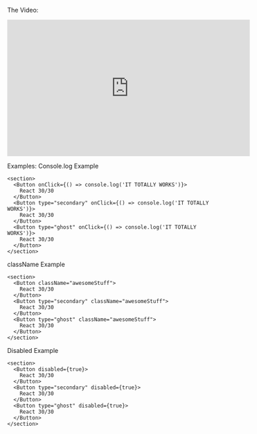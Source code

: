 The Video:
<iframe width="560" height="315" src="https://www.youtube.com/embed/qRpP_sZuISw" frameborder="0" allowfullscreen></iframe>

Examples:
Console.log Example
```example
<section>
  <Button onClick={() => console.log('IT TOTALLY WORKS')}>
    React 30/30
  </Button>
  <Button type="secondary" onClick={() => console.log('IT TOTALLY WORKS')}>
    React 30/30
  </Button>
  <Button type="ghost" onClick={() => console.log('IT TOTALLY WORKS')}>
    React 30/30
  </Button>
</section>
```

className Example

```example
<section>
  <Button className="awesomeStuff">
    React 30/30
  </Button>
  <Button type="secondary" className="awesomeStuff">
    React 30/30
  </Button>
  <Button type="ghost" className="awesomeStuff">
    React 30/30
  </Button>
</section>
```

Disabled Example

```example
<section>
  <Button disabled={true}>
    React 30/30
  </Button>
  <Button type="secondary" disabled={true}>
    React 30/30
  </Button>
  <Button type="ghost" disabled={true}>
    React 30/30
  </Button>
</section>
```
